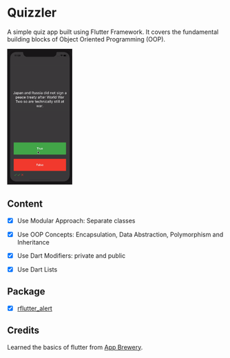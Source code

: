 # Quizzler
A simple quiz app built using Flutter Framework. It covers the fundamental building blocks of Object Oriented Programming (OOP).

<img src="preview.gif" width="30%">


## Content
- [X] Use Modular Approach: Separate classes
- [X] Use OOP Concepts: Encapsulation, Data Abstraction, Polymorphism and Inheritance
- [X] Use Dart Modifiers: private and public
- [X] Use Dart Lists


## Package
- [X] [rflutter_alert](https://pub.dev/packages/rflutter_alert)


## Credits
Learned the basics of flutter from [App Brewery](https://www.appbrewery.co/).
